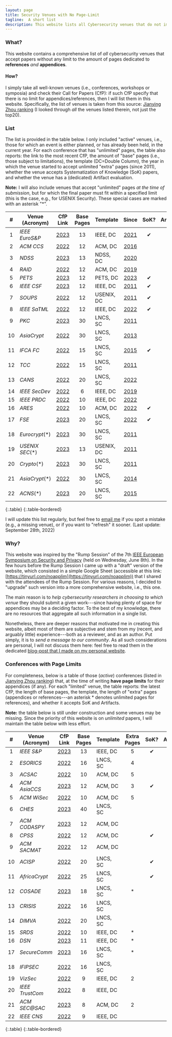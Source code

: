 ```yaml
---
layout: page
title: Security Venues with No Page-Limit
tagline:  A short list
description: This website lists all Cybersecurity venues that do not impose any limit to the length of the References/Appendices in the submitted papers
---
```



### What?

This website contains a comprehensive list of _all_ cybersecurity venues that accept papers without any limit to the amount of pages dedicated to **references** _and_ **appendices**.

#### How?

I simply take all well-known venues (i.e., conferences, workshops or symposia) and check their Call for Papers (CfP): if such CfP specify that there is no limit for appendices/references, then I will list them in this website. Specifically, the list of venues is taken from this source: [Jianying Zhou ranking](http://jianying.space/conference-ranking.html) (I looked through _all_ the venues listed therein, not just the top20).

### List
The list is provided in the table below. I only included "active" venues, i.e., those for which an event is either planned, or has already been held, in the current year.
For each conference that has "unlimited" pages, the table also reports: the link to the most recent CfP, the amount of "base" pages (i.e., those subject to limitations), the template (DC=Double Column), the year in which the venue started to accept unlimited "extra" pages (since 2011), whether the venue accepts Systematization of Knowledge (SoK) papers, and whether the venue has a (dedicated) Artifact evaluation.

**Note:** I will also include venues that accept "unlimited" pages _at the time of submission_, but for which the final paper must fit within a specified limit (this is the case, e.g., for USENIX Security). These special cases are marked with an asterisk "*".




|  #  | Venue (Acronym) |                                 CfP Link                                 | Base Pages | Template   |                                 Since                                 | SoK? | Artifact? |
|:---:|-----------------|:------------------------------------------------------------------------:|:----------:|------------|:---------------------------------------------------------------------:|:----:|:---------:|
|  1  | _IEEE EuroS&P_  |       [2023](https://www.ieee-security.org/TC/EuroSP2023/cfp.html)       |     13     | IEEE, DC   |     [2021](https://www.ieee-security.org/TC/EuroSP2021/cfp.html)      |  ✔   |           |
|  2  | _ACM CCS_       | [2022](https://www.sigsac.org/ccs/CCS2022/call-for/call-for-papers.html) |     12     | ACM, DC    | [2016](https://www.sigsac.org/ccs/CCS2016/call-for-papers/index.html) |      |     ✔     |
|  3  | _NDSS_          |     [2023](https://www.ndss-symposium.org/ndss2023/call-for-papers/)     |     13     | NDSS, DC   |   [2020](https://www.ndss-symposium.org/ndss2020/call-for-papers/)    |      |           |
|  4  | _RAID_          |             [2022](https://raid2022.cs.ucy.ac.cy/call.html)              |     12     | ACM, DC    |          [2019](http://www.raid-2019.org/callForPapers.html)          |      |           |
|  5  | _PETS_          |   [2023](https://petsymposium.org/authors23.php#submission-guidelines)   |     12     | PETS, DC   | [2023](https://petsymposium.org/authors23.php#submission-guidelines)  |  ✔   |           |
|  6  | _IEEE CSF_      |        [2023](https://www.ieee-security.org/TC/CSF2023/cfp.html)         |     12     | IEEE, DC   |         [2011](http://csf2011.inria.fr/call-for-papers.html)          |  ✔   |           |
|  7  | _SOUPS_         |   [2022](https://www.usenix.org/conference/soups2022/call-for-papers)    |     12     | USENIX, DC |          [2011](http://cups.cs.cmu.edu/soups/2011/cfp.html)           |  ✔   |           |
|  8  | _IEEE SaTML_    |                [2022](https://satml.org/participate-cfp/)                |     12     | IEEE, DC   |              [2022](https://satml.org/participate-cfp/)               |  ✔   |           |
|  9  | _PKC_           |           [2023](https://pkc.iacr.org/2023/callforpapers.php)            |     30     | LNCS, SC   |  [2011](https://www.iacr.org/workshops/pkc2011/Call_for_Papers.html)  |      |           |
| 10  | _AsiaCrypt_     |        [2022](https://asiacrypt.iacr.org/2022/callforpapers.php)         |     30     | LNCS, SC   |      [2013](https://www.iacr.org/conferences/asiacrypt2013/cfp/)      |      |           |
| 11  | _IFCA FC_       |                   [2022](http://fc23.ifca.ai/cfp.html)                   |     15     | LNCS, SC   |                 [2015](http://fc15.ifca.ai/cfp.html)                  |   ✔   |           |
| 12  | _TCC_           |          [2022](https://tcc.iacr.org/2022/papersubmission.php)           |     15     | LNCS, SC   |        [2011](https://www.iacr.org/workshops/tcc2011/cfp.html)        |      |           |
| 13  | _CANS_          |           [2022](https://www.cans2022.com/call-for-paper.php)            |     20     | LNCS, SC   |          [2022](https://www.cans2022.com/call-for-paper.php)          |      |           |
| 14  | _IEEE SecDev_   |               [2022](https://secdev.ieee.org/2022/papers)                |     6      | IEEE, DC   |             [2019](https://secdev.ieee.org/2019/papers/)              |      |           |
| 15  | _IEEE PRDC_     |         [2022](http://prdc.dependability.org/PRDC2022/cfp.html)          |     10     | IEEE, DC   |        [2022](http://prdc.dependability.org/PRDC2022/cfp.html)        |      |           |
| 16  | _ARES_          |            [2022](https://www.ares-conference.eu/submission/)            |     10     | ACM, DC    |          [2022](https://www.ares-conference.eu/submission/)           |  ✔   |           |
| 17  | _FSE_           |           [2023](https://fse.iacr.org/2023/callforpapers.php)            |     20     | LNCS, SC   |          [2022](https://fse.iacr.org/2022/files/cfp_21.pdf)           |  ✔   |           |
| 18  | _Eurocrypt_(*)  |       [2023](https://eurocrypt.iacr.org/2023/papersubmission.php)        |     30     | LNCS, SC   |    [2011](https://www.iacr.org/conferences/eurocrypt2011/cfp.php)     |      |           |
| 19  | _USENIX SEC_(*) | [2023](https://www.usenix.org/sites/default/files/sec23_cfp_092722.pdf)  |     13     | USENIX, DC |  [2011](https://www.usenix.org/legacy/events/sec11/cfp/sec11cfp.pdf)  |      |     ✔     |
| 20  | _Crypto_(*)     |          [2023](https://crypto.iacr.org/2023/callforpapers.php)          |     30     | LNCS, SC   |     [2011](https://www.iacr.org/conferences/crypto2011/cfp.html)      |      |           |
| 21  | _AsiaCrypt_(*)  |        [2022](https://asiacrypt.iacr.org/2022/files/AC22-CFP.pdf)        |     30     | LNCS, SC   |  [2014](https://www.iacr.org/conferences/asiacrypt2014/index-1.htm)   |      |           |
| 22  | _ACNS_(*)       |        [2023](https://sulab-sever.u-aizu.ac.jp/ACNS2023/cfp.html)        |     20     | LNCS, SC   |             [2015](http://acns2015.cs.columbia.edu/cfp/)              |      |           |
{:.table}
{:.table-bordered}


I will update this list regularly, but feel free to [email me](mailto:giovanni.apruzzese@uni.li) if you spot a mistake (e.g., a missing venue), or if you want to "refresh" it sooner. (Last update: September 28th, 2022)


### Why?
This website was inspired by the "Rump Session" of the 7th [IEEE European Symposium on Security and Privacy](https://www.ieee-security.org/TC/EuroSP2022/program.html) (held on Wednesday, June 8th). In the few hours before the Rump Session I came up with a "draft" version of the website, which consisted in a simple Google Sheet (accessible at this link: [https://tinyurl.com/noapplim](https://tinyurl.com/noapplim)) that I shared with the attendees of the Rump Session. For various reasons, I decided to "upgrade" such version into a more comprehensive website, i.e., this one.

The main reason is to _help cybersecurity researchers in choosing to which venue_ they should submit a given work---since having plenty of space for appendices may be a deciding factor. To the best of my knowledge, there are no resources that aggregate all such information in a single list.

Nonetheless, there are deeper reasons that motivated me in creating this website, albeit most of them are subjective and stem from my (recent, and arguably little) experience---both as a reviewer, and as an author. Put simply, it is to _send a message to our community_. 
As all such considerations are personal, I will not discuss them here: feel free to read them in the dedicated [blog-post that I made on my personal website](https://www.giovanniapruzzese.com/posts/2022/secnopagelim).


### Conferences with Page Limits

For completeness, below is a table of those (*active*) conferences (listed in [Jianying Zhou ranking](http://jianying.space/conference-ranking.html)) that, at the time of writing **have page limits** for their appendices (if any). For each "limited" venue, the table reports: the latest CfP, the length of base pages, the template, the length of "extra" pages (appendices or references---an asterisk * denotes unlimited pages for references), and whether it accepts SoK and Artifacts.  

**Note:** the table below is still under construction and some venues may be missing. Since the priority of this website is on _unlimited_ papers, I will maintain the table below with less effort.






|  #  | Venue (Acronym) |                                  CfP Link                                  | Base Pages | Template | Extra Pages | SoK? | Artifact? |
|:---:|-----------------|:--------------------------------------------------------------------------:|:----------:|----------|:-----------:|:----:|:---------:|
|  1  | _IEEE S&P_      |       [2023](https://www.ieee-security.org/TC/SP2023/cfpapers.html)        |     13     | IEEE, DC |      5      |  ✔   |           |
|  2  | _ESORICS_       |            [2022](https://esorics2022.compute.dtu.dk/cfp.html)             |     16     | LNCS, SC |      4      |      |           |
|  3  | _ACSAC_         |                       [2022](https://www.acsac.org/)                       |     10     | ACM, DC  |      5      |      |     ✔     |
|  4  | _ACM AsiaCCS_   |        [2023](https://asiaccs2023.org/datescalls/call-for-papers/)         |     12     | ACM, DC  |      3      |  ✔   |           |
|  5  | _ACM WiSec_     |           [2022](https://wisec2022.cs.utsa.edu/call-for-papers/)           |     10     | ACM, DC  |      5      |      |     ✔     |
|  6  | _CHES_          |           [2023](https://ches.iacr.org/2023/cfp-ches2023-v3.pdf)           |     40     | LNCS, SC |             |      |     ✔     |
|  7  | _ACM CODASPY_   |                [2023](http://www.codaspy.org/2023/cfp.html)                |     12     | ACM, DC  |             |      |           |
|  8  | _CPSS_          |      [2022](https://illinois.adsc.com.sg/CPSS2022/CPSS%20CFP2022.pdf)      |     12     | ACM, DC  |             |  ✔   |           |
|  9  | _ACM SACMAT_    |         [2022](https://sacmat.dista.uninsubria.it/2022/papers.php)         |     12     | ACM, DC  |             |      |           |
| 10  | _ACISP_         |            [2022](https://uow-ic2.github.io/acisp2022/cfp.html)            |     20     | LNCS, SC |             |  ✔   |           |
| 11  | _AfricaCrypt_   |             [2022](https://africacrypt2022.cs.ru.nl/cfp.html)              |     25     | LNCS, SC |             |  ✔   |           |
| 12  | _COSADE_        |              [2023](https://www.cosade.org/cosade23/cfp.html)              |     18     | LNCS, SC |      *      |      |           |
| 13  | _CRISIS_        |                 [2022](https://www.crisis2022.redcad.org/)                 |     16     | LNCS, SC |             |      |           |
| 14  | _DIMVA_         |                 [2022](https://sites.unica.it/dimva2022/)                  |     20     | LNCS, SC |             |      |           |
| 15  | _SRDS_          |           [2022](https://srds-conference.org/calls/papers.html)            |     10     | IEEE, DC |      *      |      |           |
| 16  | _DSN_           |         [2023](https://dsn2023.dei.uc.pt/calls_cfp-research.html)          |     11     | IEEE, DC |      *      |      |           |
| 17  | _SecureComm_    | [2023](https://securecomm.eai-conferences.org/2022/submission/#authorskit) |     16     | LNCS, SC |      *      |      |           |
| 18  | _IFIPSEC_       |   [2022](https://ifipsec2022.compute.dtu.dk/file/IFIPSEC2022-Flyer.pdf)    |     16     | LNCS, SC |             |      |           |
| 19  | _VizSec_        |                 [2022](https://vizsec.org/vizsec2022/#cfp)                 |     9      | IEEE, DC |      2      |      |           |
| 20  | _IEEE TrustCom_ | [2022](http://www.ieee-hust-ncc.org/2022/TrustCom/TrustCom%202022CFP.pdf)  |     8      | IEEE, DC |             |      |           |
| 21  | _ACM SEC@SAC_   |           [2023](https://www.dmi.unict.it/giamp/sac/cfp2023.php)           |     8      | ACM, DC  |      2      |      |           |
| 22  | _IEEE CNS_      |        [2022](https://cns2022.ieee-cns.org/submission-instructions)        |     9      | IEEE, DC |             |      |           |
{:.table}
{:.table-bordered}